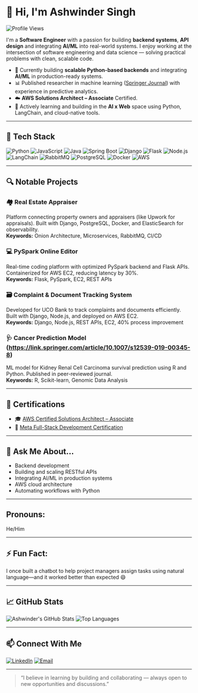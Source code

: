 # 👋 Hi, I'm Ashwinder Singh

![Profile Views](https://komarev.com/ghpvc/?username=ashwindersingh90&color=blue)

I'm a **Software Engineer** with a passion for building **backend systems**, **API design** and integrating **AI/ML** into real-world systems. I enjoy working at the intersection of software engineering and data science — solving practical problems with clean, scalable code.

- 🧠 Currently building **scalable Python-based backends** and integrating **AI/ML** in production-ready systems.
- 📊 Published researcher in machine learning ([Springer Journal](https://link.springer.com/article/10.1007/s12539-019-00345-8)) with experience in predictive analytics.
- ☁️ **AWS Solutions Architect – Associate** Certified.
- 🔧 Actively learning and building in the **AI x Web** space using Python, LangChain, and cloud-native tools.

---

## 🧰 Tech Stack

![Python](https://img.shields.io/badge/-Python-3776AB?style=for-the-badge&logo=python&logoColor=white)
![JavaScript](https://img.shields.io/badge/-JavaScript-F7DF1E?style=for-the-badge&logo=javascript&logoColor=black)
![Java](https://img.shields.io/badge/-Java-007396?style=for-the-badge&logo=java&logoColor=white)
![Spring Boot](https://img.shields.io/badge/-SpringBoot-6DB33F?style=for-the-badge&logo=spring-boot&logoColor=white)
![Django](https://img.shields.io/badge/-Django-092E20?style=for-the-badge&logo=django&logoColor=white)
![Flask](https://img.shields.io/badge/-Flask-000000?style=for-the-badge&logo=flask)
![Node.js](https://img.shields.io/badge/-Node.js-339933?style=for-the-badge&logo=node.js&logoColor=white)
![LangChain](https://img.shields.io/badge/-LangChain-000000?style=for-the-badge&logo=data:image/png;base64,iVBORw0KGgoAAAANSUhEUgAAAA4AAAAMCAYAAABbayygAAAABHNCSVQICAgIfAhkiAAAAFdJREFUGJWFjzEKgCAMRHc8hzx8z+nFX8ii8hHo+0G4bAEopCQ5DQ6Zc5sE4ggssYqk2XYDMsKYz0vA7sgBFxzzB8Hhn1St3VDM6JVce45rvlH0pUyPRAL3o4v8AAAAASUVORK5CYII=&logoColor=white)
![RabbitMQ](https://img.shields.io/badge/-RabbitMQ-FF6600?style=for-the-badge&logo=rabbitmq&logoColor=white)
![PostgreSQL](https://img.shields.io/badge/-PostgreSQL-336791?style=for-the-badge&logo=postgresql&logoColor=white)
![Docker](https://img.shields.io/badge/-Docker-2496ED?style=for-the-badge&logo=docker&logoColor=white)
![AWS](https://img.shields.io/badge/-AWS-232F3E?style=for-the-badge&logo=amazon-aws&logoColor=white)

---

## 🔍 Notable Projects

### 🏘️ Real Estate Appraiser
Platform connecting property owners and appraisers (like Upwork for appraisals). Built with Django, PostgreSQL, Docker, and ElasticSearch for observability.  
**Keywords:** Onion Architecture, Microservices, RabbitMQ, CI/CD

### 💻 PySpark Online Editor
Real-time coding platform with optimized PySpark backend and Flask APIs. Containerized for AWS EC2, reducing latency by 30%.  
**Keywords:** Flask, PySpark, EC2, REST APIs

### 🗃️ Complaint & Document Tracking System
Developed for UCO Bank to track complaints and documents efficiently. Built with Django, Node.js, and deployed on AWS EC2.  
**Keywords:** Django, Node.js, REST APIs, EC2, 40% process improvement

### 🩺 Cancer Prediction Model (https://link.springer.com/article/10.1007/s12539-019-00345-8)
ML model for Kidney Renal Cell Carcinoma survival prediction using R and Python. Published in peer-reviewed journal.  
**Keywords:** R, Scikit-learn, Genomic Data Analysis

---

## 📜 Certifications

- 🎓 [AWS Certified Solutions Architect – Associate](https://www.credly.com/badges/eb2af13c-c862-4933-931e-ed801035e8c8/linked_in_profile)
- 📘 [Meta Full-Stack Development Certification](https://www.coursera.org/account/accomplishments/verify/Q3M6GZGTP8IL)

---

## 💬 Ask Me About...

- Backend development 
- Building and scaling RESTful APIs  
- Integrating AI/ML in production systems  
- AWS cloud architecture  
- Automating workflows with Python  

---

## Pronouns: 
He/Him

---

## ⚡ Fun Fact:
I once built a chatbot to help project managers assign tasks using natural language—and it worked better than expected 😄

---

## 📈 GitHub Stats

![Ashwinder's GitHub Stats](https://github-readme-stats.vercel.app/api?username=ashwindersingh90&show_icons=true&theme=github_dark)
![Top Languages](https://github-readme-stats.vercel.app/api/top-langs/?username=ashwindersingh90&layout=compact&theme=github_dark)

---

## 📫 Connect With Me

[![LinkedIn](https://img.shields.io/badge/-LinkedIn-0077B5?style=flat&logo=linkedin&logoColor=white)](https://www.linkedin.com/in/ashwindersingh90/)
[![Email](https://img.shields.io/badge/-Email-D14836?style=flat&logo=gmail&logoColor=white)](mailto:ashwinder221@gmail.com)

---

> “I believe in learning by building and collaborating — always open to new opportunities and discussions.”
